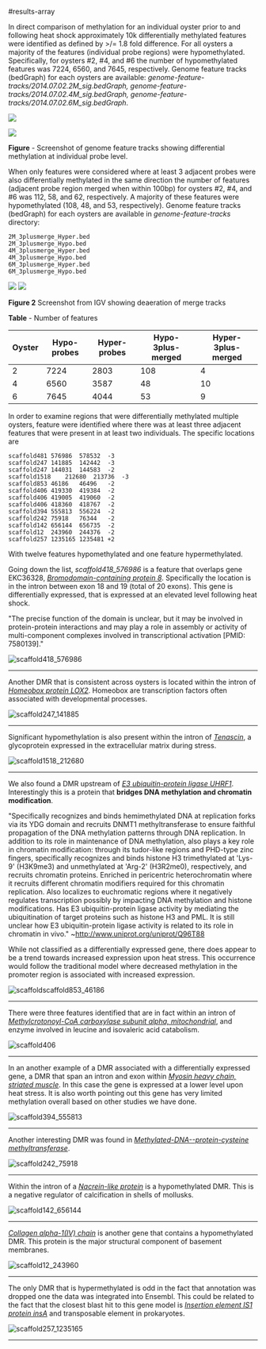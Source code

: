 #results-array

In direct comparison of methylation for an individual oyster prior to and following heat shock approximately 10k differentially methylated features were identified as defined by >/= 1.8 fold difference.  For all oysters a majority of the features (individual probe regions) were hypomethylated. Specifically, for oysters #2, #4, and #6 the number of hypomethylated features was 7224, 6560, and 7645, respectively.  Genome feature tracks (bedGraph) for each oysters are available:  _genome-feature-tracks/2014.07.02.2M_sig.bedGraph, genome-feature-tracks/2014.07.02.4M_sig.bedGraph, genome-feature-tracks/2014.07.02.6M_sig.bedGraph_.   

![](./figures/igv-dmr-1.png)

![](https://www.authorea.com/users/3858/articles/18000/master/file/figures/igv-dmr-1.png)

**Figure** - Screenshot of genome feature tracks showing differential methylation at individual probe level.


When only features were considered where at least 3 adjacent probes were also differentially methylated in the same direction the number of features (adjacent probe region merged when within 100bp) for oysters #2, #4, and #6 was 112, 58, and 62, respectively.  A majority of these features were hypomethylated (108, 48, and 53, respectively). Genome feature tracks (bedGraph) for each oysters are available in _genome-feature-tracks_ directory: 
```  
2M_3plusmerge_Hyper.bed2M_3plusmerge_Hypo.bed4M_3plusmerge_Hyper.bed4M_3plusmerge_Hypo.bed6M_3plusmerge_Hyper.bed6M_3plusmerge_Hypo.bed
```

![](./figures/igv-dmr-2.png)
![](https://www.authorea.com/users/3858/articles/18000/master/file/figures/igv-dmr-2.png)

**Figure 2** Screenshot from IGV showing deaeration of merge tracks

**Table** - Number of features

Oyster | Hypo-probes | Hyper-probes | Hypo-3plus-merged | Hyper-3plus-merged
--- | --- | --- | --- | ---
2 | 7224 | 2803 | 108 | 4
4 | 6560 | 3587 | 48 | 10
6 | 7645 | 4044 | 53 | 9


In order to examine regions that were differentially methylated multiple oysters, feature were identified where there was at least three adjacent features that were present in at least two individuals. The specific locations are

```
scaffold481 576986  578532  -3
scaffold247 141885  142442  -3
scaffold247 144031  144583  -2
scaffold1518    212680  213736  -3
scaffold853 46186   46496   -2
scaffold406 419330  419384  -2
scaffold406 419005  419060  -2
scaffold406 418360  418767  -2
scaffold394 555813  556224  -2
scaffold242 75918   76344   -2
scaffold142 656144  656735  -2
scaffold12  243960  244376  -2
scaffold257 1235165 1235481 +2
```

With twelve features hypomethylated and one feature hypermethylated.

Going down the list, _scaffold418_576986_ is a feature that overlaps gene EKC36328, [_Bromodomain-containing protein 8_](http://www.uniprot.org/uniprot/K1QRE8). Specifically the location is in the intron between exon 18 and 19 (total of 20 exons). This gene is differentially expressed, that is expressed at an elevated level following heat shock.

"The precise function of the domain is unclear, but it may be involved in protein-protein interactions and may play a role in assembly or activity of multi-component complexes involved in transcriptional activation [PMID: 7580139]."


![scaffold418_576986](./figures/scaffold481_576986.png)

---
Another DMR that is consistent across oysters is located within the intron of [_Homeobox protein LOX2_](http://www.uniprot.org/uniprot/K1RXD0). Homeobox are transcription factors often associated with developmental processes.


![scaffold247_141885](./figures/scaffold247_141885.png)

---

Significant hypomethylation is also present within the intron of [_Tenascin_](http://www.uniprot.org/uniprot/K1PZ30), a glycoprotein expressed in the extracellular matrix during stress.

![scaffold1518_212680](./figures/scaffold1518_212680.png)  

---

We also found a DMR upstream of [_E3 ubiquitin-protein ligase UHRF1_](http://www.ncbi.nlm.nih.gov/protein?cmd=Retrieve&dopt=GenPept&list_uids=405967132).  Interestingly this is a protein that **bridges DNA methylation and chromatin modification**. 

"Specifically recognizes and binds hemimethylated DNA at replication forks via its YDG domain and recruits DNMT1 methyltransferase to ensure faithful propagation of the DNA methylation patterns through DNA replication. In addition to its role in maintenance of DNA methylation, also plays a key role in chromatin modification: through its tudor-like regions and PHD-type zinc fingers, specifically recognizes and binds histone H3 trimethylated at 'Lys-9' (H3K9me3) and unmethylated at 'Arg-2' (H3R2me0), respectively, and recruits chromatin proteins. Enriched in pericentric heterochromatin where it recruits different chromatin modifiers required for this chromatin replication. Also localizes to euchromatic regions where it negatively regulates transcription possibly by impacting DNA methylation and histone modifications. Has E3 ubiquitin-protein ligase activity by mediating the ubiquitination of target proteins such as histone H3 and PML. It is still unclear how E3 ubiquitin-protein ligase activity is related to its role in chromatin in vivo." ~http://www.uniprot.org/uniprot/Q96T88

While not classified as a differentially expressed gene, there does appear to be a trend towards increased expression upon heat stress. This occurrence would follow the traditional model where decreased methylation in the promoter region is associated with increased expression.

![scaffoldscaffold853_46186](./figures/scaffold853_46186.png)  

---

There were three features identified that are in fact within an intron of [_Methylcrotonoyl-CoA carboxylase subunit alpha, mitochondrial_](http://www.uniprot.org/uniprot/K1RSA6), and enzyme involved in leucine and isovaleric acid catabolism.

![scaffold406](./figures/scaffold406.png)  

---

In an another example of a DMR associated with a differentially expressed gene, a DMR that span an intron and exon within [_Myosin heavy chain, striated muscle_](http://www.uniprot.org/uniprot/K1RSS3).  In this case the gene is expressed at a lower level upon heat stress.  It is also worth pointing out this gene has very limited methylation overall based on other studies we have done. 

![scaffold394_555813](./figures/scaffold394_555813.png)

---

Another interesting DMR was found in [_Methylated-DNA--protein-cysteine methyltransferase_](http://www.uniprot.org/uniprot/K1RE67). 

![scaffold242_75918](./figures/scaffold242_75918.png)

---

Within the intron of a [_Nacrein-like protein_](http://www.uniprot.org/uniprot/A0ZSF7) is a hypomethylated DMR.  This is a negative regulator of calcification in shells of mollusks. 

![scaffold142_656144](./figures/scaffold142_656144.png)


---

[_Collagen alpha-1(IV) chain_](http://www.uniprot.org/uniprot/P02462) is another gene that contains a hypomethylated DMR. This protein is the major structural component of basement membranes.

![scaffold12_243960](./figures/scaffold12_243960.png)

---

The only DMR that is hypermethylated is odd in the fact that annotation was dropped one the data was integrated into Ensembl. This could be related to the fact that the closest blast hit to this gene model is [_Insertion element IS1 protein insA_](http://www.uniprot.org/uniprot/P19767) and transposable element in prokaryotes.


![scaffold257_1235165](./figures/scaffold257_1235165.png)

---

